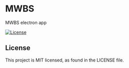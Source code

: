 # MWBS
MWBS electron app

[![License](https://img.shields.io/github/license/kgbph/mwbs.svg?style=popout)](https://github.com/kgbph/mwbs/blob/master/LICENSE)

## License
This project is MIT licensed, as found in the LICENSE file.
